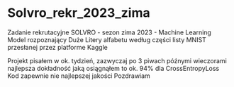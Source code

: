 # Solvro_rekr_2023_zima
Zadanie rekrutacyjne SOLVRO - sezon zima 2023 - Machine Learning
Model rozpoznający Duże Litery alfabetu według części listy MNIST przesłanej przez platforme Kaggle

Projekt pisałem w ok. tydzień, zazwyczaj po 3 piwach późnymi wieczorami
najlepsza dokładność jaką osiągnąłem to ok. 94% dla CrossEntropyLoss
Kod zapewnie nie najlepszej jakości
Pozdrawiam
